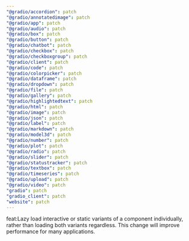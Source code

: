 ```yaml
---
"@gradio/accordion": patch
"@gradio/annotatedimage": patch
"@gradio/app": patch
"@gradio/audio": patch
"@gradio/box": patch
"@gradio/button": patch
"@gradio/chatbot": patch
"@gradio/checkbox": patch
"@gradio/checkboxgroup": patch
"@gradio/client": patch
"@gradio/code": patch
"@gradio/colorpicker": patch
"@gradio/dataframe": patch
"@gradio/dropdown": patch
"@gradio/file": patch
"@gradio/gallery": patch
"@gradio/highlightedtext": patch
"@gradio/html": patch
"@gradio/image": patch
"@gradio/json": patch
"@gradio/label": patch
"@gradio/markdown": patch
"@gradio/model3d": patch
"@gradio/number": patch
"@gradio/plot": patch
"@gradio/radio": patch
"@gradio/slider": patch
"@gradio/statustracker": patch
"@gradio/textbox": patch
"@gradio/timeseries": patch
"@gradio/upload": patch
"@gradio/video": patch
"gradio": patch
"gradio_client": patch
"website": patch
---
```


feat:Lazy load interactive or static variants of a component individually, rather than loading both variants regardless. This change will improve performance for many applications.

